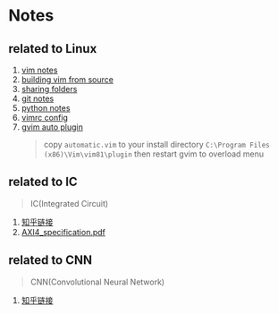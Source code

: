 # Notes  
## related to Linux  
1. [vim notes](https://github.com/cliangx/LinuxNotes/blob/master/vim.md)
2. [building vim from source](https://github.com/cliangx/LinuxNotes/blob/master/building_vim_from_source.md)
3. [sharing folders](https://github.com/cliangx/LinuxNotes/blob/master/samba.md)
4. [git notes](https://github.com/cliangx/LinuxNotes/blob/master/git-cheatsheet.pdf)
5. [python notes](https://github.com/cliangx/LinuxNotes/blob/master/python.md)
6. [vimrc config](https://github.com/cliang935/Notes/blob/master/.vimrc)
7. [gvim auto plugin](https://www.vim.org/scripts/script.php?script_id=4067)
   > copy `automatic.vim` to your install directory `C:\Program Files (x86)\Vim\vim81\plugin`
   > then restart gvim to overload menu
## related to IC
> IC(Integrated Circuit)
1. [知乎链接](https://www.zhihu.com/collection/547199537)
2. [AXI4_specification.pdf](http://www.gstitt.ece.ufl.edu/courses/fall15/eel4720_5721/labs/refs/AXI4_specification.pdf)
## related to CNN
> CNN(Convolutional Neural Network)
1. [知乎链接](https://www.zhihu.com/collection/568084211)

